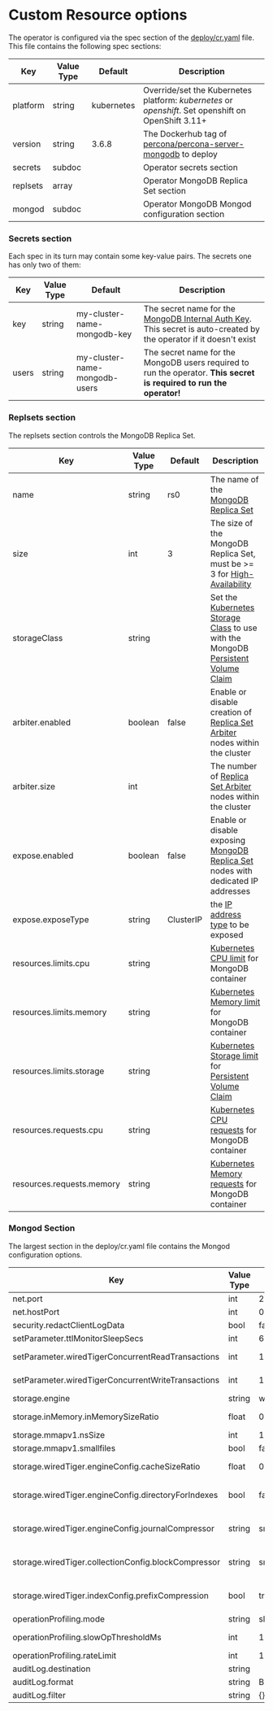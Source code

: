Custom Resource options
==============================================================

The operator is configured via the spec section of the [deploy/cr.yaml](https://github.com/Percona-Lab/percona-server-mongodb-operator/blob/master/deploy/cr.yaml) file. This file contains the following spec sections: 

| Key | Value Type | Default | Description |
|-----|------------|---------|-------------|
|platform | string | kubernetes | Override/set the Kubernetes platform: *kubernetes* or *openshift*. Set openshift on OpenShift 3.11+ |
| version | string | 3.6.8      | The Dockerhub tag of [percona/percona-server-mongodb](https://hub.docker.com/r/perconalab/percona-server-mongodb-operator/tags/) to deploy |
| secrets | subdoc |            | Operator secrets section  |
|replsets | array  |            | Operator MongoDB Replica Set section |
| mongod  | subdoc |            | Operator MongoDB Mongod configuration section |

### Secrets section

Each spec in its turn may contain some key-value pairs. The secrets one has only two of them:

| Key | Value Type | Default | Description |
|-----|------------|---------|-------------|
|key  | string     | my-cluster-name-mongodb-key   | The secret name for the [MongoDB Internal Auth Key](https://docs.mongodb.com/manual/core/security-internal-authentication/). This secret is auto-created by the operator if it doesn't exist |
|users| string     | my-cluster-name-mongodb-users | The secret name for the MongoDB users required to run the operator. **This secret is required to run the operator!** |

### Replsets section

The replsets section controls the MongoDB Replica Set. 

| Key                     | Value Type | Default | Description                                                                         |
|-------------------------|------------|---------|-------------------------------------------------------------------------------------|
|name                     | string     | rs0     | The name of the [MongoDB Replica Set](https://docs.mongodb.com/manual/replication/) |
|size                     | int        | 3       | The size of the MongoDB Replica Set, must be >= 3 for [High-Availability](https://docs.mongodb.com/manual/replication/#redundancy-and-data-availability) |
|storageClass             | string     |         | Set the [Kubernetes Storage Class](https://kubernetes.io/docs/concepts/storage/storage-classes/) to use with the MongoDB [Persistent Volume Claim](https://kubernetes.io/docs/concepts/storage/persistent-volumes/#persistentvolumeclaims) |
|arbiter.enabled          | boolean    | false   | Enable or disable creation of [Replica Set Arbiter](https://docs.mongodb.com/manual/core/replica-set-arbiter/) nodes within the cluster         |
|arbiter.size             | int        |         | The number of [Replica Set Arbiter](https://docs.mongodb.com/manual/core/replica-set-arbiter/) nodes within the cluster          |
|expose.enabled           | boolean    | false   | Enable or disable exposing [MongoDB Replica Set](https://docs.mongodb.com/manual/replication/) nodes with dedicated IP addresses         |
|expose.exposeType        | string     |ClusterIP| the [IP address type](./expose) to be exposed         |
|resources.limits.cpu     | string     |         |[Kubernetes CPU limit](https://kubernetes.io/docs/concepts/configuration/manage-compute-resources-container/#resource-requests-and-limits-of-pod-and-container) for MongoDB container|
|resources.limits.memory  | string     |         | [Kubernetes Memory limit](https://kubernetes.io/docs/concepts/configuration/manage-compute-resources-container/#resource-requests-and-limits-of-pod-and-container) for MongoDB container|
|resources.limits.storage | string     |         | [Kubernetes Storage limit](https://kubernetes.io/docs/concepts/configuration/manage-compute-resources-container/#resource-requests-and-limits-of-pod-and-container) for [Persistent Volume Claim](https://kubernetes.io/docs/concepts/storage/persistent-volumes/#persistentvolumeclaims) |
|resources.requests.cpu   | string     |         | [Kubernetes CPU requests](https://kubernetes.io/docs/concepts/configuration/manage-compute-resources-container/#resource-requests-and-limits-of-pod-and-container) for MongoDB container|
|resources.requests.memory| string     |         | [Kubernetes Memory requests](https://kubernetes.io/docs/concepts/configuration/manage-compute-resources-container/#resource-requests-and-limits-of-pod-and-container) for MongoDB container|

### Mongod Section

The largest section in the deploy/cr.yaml file contains the Mongod configuration options.

| Key | Value Type | Default | Description |
|-----|------------|---------|-------------|
|net.port |       int | 27017    | Sets the MongoDB ['net.port' option](https://docs.mongodb.com/manual/reference/configuration-options/#net.port)    |
|net.hostPort|    int | 0        | Sets the Kubernetes ['hostPort' option](https://kubernetes.io/docs/concepts/extend-kubernetes/compute-storage-net/network-plugins/#support-hostport) |
security.redactClientLogData|bool|false|Enables/disables [PSMDB Log Redaction](https://www.percona.com/doc/percona-server-for-mongodb/LATEST/log-redaction.html)|
|setParameter.ttlMonitorSleepSecs|int|60|Sets the PSMDB 'ttlMonitorSleepSecs' option|
|setParameter.wiredTigerConcurrentReadTransactions| int|128|Sets the ['wiredTigerConcurrentReadTransactions' option](https://docs.mongodb.com/manual/reference/parameters/#param.wiredTigerConcurrentReadTransactions) |
|setParameter.wiredTigerConcurrentWriteTransactions|int|128|Sets the ['wiredTigerConcurrentWriteTransactions' option](https://docs.mongodb.com/manual/reference/parameters/#param.wiredTigerConcurrentWriteTransactions)|
|storage.engine|string|wiredTiger| Sets the ['storage.engine' option](https://docs.mongodb.com/manual/reference/configuration-options/#storage.engine)|
|storage.inMemory.inMemorySizeRatio|float|0.9|Ratio used to compute the ['storage.engine.inMemory.inMemorySizeGb' option](https://www.percona.com/doc/percona-server-for-mongodb/LATEST/inmemory.html#--inMemorySizeGB)|
|storage.mmapv1.nsSize|int|16    | Sets the ['storage.mmapv1.nsSize' option](https://docs.mongodb.com/manual/reference/configuration-options/#storage.mmapv1.nsSize)|
|storage.mmapv1.smallfiles|bool|false| Sets the ['storage.mmapv1.smallfiles' option](https://docs.mongodb.com/manual/reference/configuration-options/#storage.mmapv1.smallFiles) |
|storage.wiredTiger.engineConfig.cacheSizeRatio|float|0.5|Ratio used to compute the ['storage.wiredTiger.engineConfig.cacheSizeGB' option](https://docs.mongodb.com/manual/reference/configuration-options/#storage.wiredTiger.engineConfig.cacheSizeGB) |
|storage.wiredTiger.engineConfig.directoryForIndexes|bool|false|Sets the ['storage.wiredTiger.engineConfig.directoryForIndexes' option](https://docs.mongodb.com/manual/reference/configuration-options/#storage.wiredTiger.engineConfig.directoryForIndexes)|
|storage.wiredTiger.engineConfig.journalCompressor|string|snappy|Sets the ['storage.wiredTiger.engineConfig.journalCompressor' option](https://docs.mongodb.com/manual/reference/configuration-options/#storage.wiredTiger.engineConfig.journalCompressor)|
|storage.wiredTiger.collectionConfig.blockCompressor|string|snappy|Sets the ['storage.wiredTiger.collectionConfig.blockCompressor' option](https://docs.mongodb.com/manual/reference/configuration-options/#storage.wiredTiger.collectionConfig.blockCompressor)|
|storage.wiredTiger.indexConfig.prefixCompression|bool|true|Sets the ['storage.wiredTiger.indexConfig.prefixCompression' option](https://docs.mongodb.com/manual/reference/configuration-options/#storage.wiredTiger.indexConfig.prefixCompression)|
|operationProfiling.mode|string|slowOp|Sets the ['operationProfiling.mode' option](https://docs.mongodb.com/manual/reference/configuration-options/#operationProfiling.mode)|
|operationProfiling.slowOpThresholdMs|int|100| Sets the ['operationProfiling.slowOpThresholdMs'](https://docs.mongodb.com/manual/reference/configuration-options/#operationProfiling.slowOpThresholdMs) option |
|operationProfiling.rateLimit|int|1|Sets the ['operationProfiling.rateLimit' option](https://www.percona.com/doc/percona-server-for-mongodb/LATEST/rate-limit.html)|
|auditLog.destination|string| | Sets the ['auditLog.destination' option](https://www.percona.com/doc/percona-server-for-mongodb/LATEST/audit-logging.html)|
|auditLog.format |string|BSON|Sets the ['auditLog.format' option](https://www.percona.com/doc/percona-server-for-mongodb/LATEST/audit-logging.html)|
|auditLog.filter |string|{}  | Sets the ['auditLog.filter' option](https://www.percona.com/doc/percona-server-for-mongodb/LATEST/audit-logging.html)|

